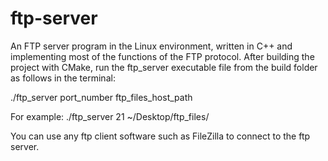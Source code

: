 # ftp-server
An FTP server program in the Linux environment, written in C++ and implementing most of the functions of the FTP protocol.
After building the project with CMake, run the ftp_server executable file from the build folder as follows in the terminal:

./ftp_server port_number ftp_files_host_path

For example: ./ftp_server 21 ~/Desktop/ftp_files/

You can use any ftp client software such as FileZilla to connect to the ftp server.